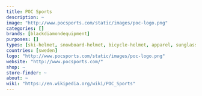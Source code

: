 ```yaml
---
title: POC Sports
description: ~
image: "http://www.pocsports.com/static/images/poc-logo.png"
categories: []
brands: [blackdiamondequipment]
purposes: []
types: [ski-helmet, snowboard-helmet, bicycle-helmet, apparel, sunglasses]
countries: [sweden]
logo: "http://www.pocsports.com/static/images/poc-logo.png"
website: "http://www.pocsports.com/"
shop: ~
store-finder: ~
about: ~
wiki: "https://en.wikipedia.org/wiki/POC_Sports"
---
```

